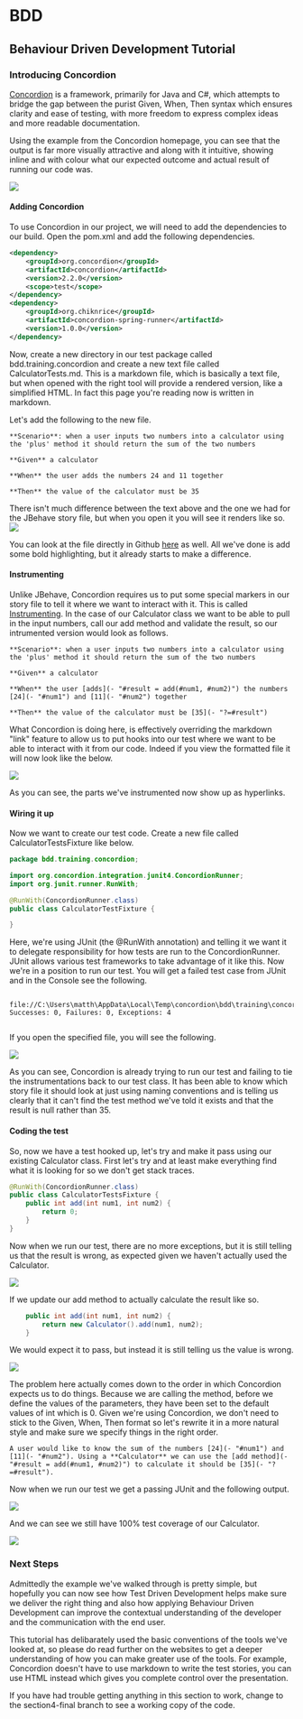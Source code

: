 # BDD
## Behaviour Driven Development Tutorial

### Introducing Concordion
[Concordion](http://www.concordion.org) is a framework, primarily for Java and C#, which attempts to bridge the gap between the purist Given, When, Then syntax which ensures clarity and ease of testing, with more freedom to express complex ideas and more readable documentation.

Using the example from the Concordion homepage, you can see that the output is far more visually attractive and along with it intuitive, showing inline and with colour what our expected outcome and actual result of running our code was.

![](images/main-example-output.png)


#### Adding Concordion

To use Concordion in our project, we will need to add the dependencies to our build. Open the pom.xml and add the following dependencies.

```xml
<dependency>
	<groupId>org.concordion</groupId>
	<artifactId>concordion</artifactId>
	<version>2.2.0</version>
	<scope>test</scope>
</dependency>
<dependency>
	<groupId>org.chiknrice</groupId>
	<artifactId>concordion-spring-runner</artifactId>
	<version>1.0.0</version>
</dependency>
```

Now, create a new directory in our test package called bdd.training.concordion and create a new text file called CalculatorTests.md. This is a markdown file, which is basically a text file, but when opened with the right tool will provide a rendered version, like a simplified HTML. In fact this page you're reading now is written in markdown. 

Let's add the following to the new file.

```
**Scenario**: when a user inputs two numbers into a calculator using the 'plus' method it should return the sum of the two numbers

**Given** a calculator

**When** the user adds the numbers 24 and 11 together
 
**Then** the value of the calculator must be 35
```

There isn't much difference between the text above and the one we had for the JBehave story file, but when you open it you will see it renders like so.
![](images/markdown.png)

You can look at the file directly in Github [here](https://github.com/MrCodeghost/BDD/edit/section4/tutorial/src/test/java/bdd/training/concordion/CalculatorTests.md) as well. All we've done is add some bold highlighting, but it already starts to make a difference.

#### Instrumenting
Unlike JBehave, Concordion requires us to put some special markers in our story file to tell it where we want to interact with it. This is called [Instrumenting](https://concordion.org/instrumenting/java/markdown/). In the case of our Calculator class we want to be able to pull in the input numbers, call our add method and validate the result, so our intrumented version would look as follows.

```
**Scenario**: when a user inputs two numbers into a calculator using the 'plus' method it should return the sum of the two numbers

**Given** a calculator 

**When** the user [adds](- "#result = add(#num1, #num2)") the numbers [24](- "#num1") and [11](- "#num2") together

**Then** the value of the calculator must be [35](- "?=#result")
```

 What Concordion is doing here, is effectively overriding the markdown "link" feature to allow us to put hooks into our test where we want to be able to interact with it from our code. Indeed if you view the formatted file it will now look like the below.
 
 ![](images/markdown2.png)

 As you can see, the parts we've instrumented now show up as hyperlinks.
 
 #### Wiring it up
 Now we want to create our test code. Create a new file called CalculatorTestsFixture like below.
 
 ```java
 package bdd.training.concordion;

import org.concordion.integration.junit4.ConcordionRunner;
import org.junit.runner.RunWith;

@RunWith(ConcordionRunner.class)
public class CalculatorTestFixture {

}
 ```
 
 Here, we're using JUnit (the @RunWith annotation) and telling it we want it to delegate responsibility for how tests are run to the ConcordionRunner. JUnit allows various test frameworks to take advantage of it like this. Now we're in a position to run our test. You will get a failed test case from JUnit and in the Console see the following.
 
```
 
file://C:\Users\matth\AppData\Local\Temp\concordion\bdd\training\concordion\CalculatorTests.html
Successes: 0, Failures: 0, Exceptions: 4
 
```
 

If you open the specified file, you will see the following.

![](images/concordion1.png)


As you can see, Concordion is already trying to run our test and failing to tie the instrumentations back to our test class. It has been able to know which story file it should look at just using naming conventions and is telling us clearly that it can't find the test method we've told it exists and that the result is null rather than 35.

#### Coding the test
So, now we have a test hooked up, let's try and make it pass using our existing Calculator class. First let's try and at least make everything find what it is looking for so we don't get stack traces.

```java
@RunWith(ConcordionRunner.class)
public class CalculatorTestsFixture {
	public int add(int num1, int num2) {
		return 0;
	}
}
```

Now when we run our test, there are no more exceptions, but it is still telling us that the result is wrong, as expected given we haven't actually used the Calculator. 

![](images/concordion2.png)

If we update our add method to actually calculate the result like so.

```java
	public int add(int num1, int num2) {
		return new Calculator().add(num1, num2);
	}
```

We would expect it to pass, but instead it is still telling us the value is wrong.

![](images/concordion2.png)

The problem here actually comes down to the order in which Concordion expects us to do things. Because we are calling the method, before we define the values of the parameters, they have been set to the default values of int which is 0. Given we're using Concordion, we don't need to stick to the Given, When, Then format so let's rewrite it in a more natural style and make sure we specify things in the right order.

```
A user would like to know the sum of the numbers [24](- "#num1") and [11](- "#num2"). Using a **Calculator** we can use the [add method](- "#result = add(#num1, #num2)") to calculate it should be [35](- "?=#result").
```

Now when we run our test we get a passing JUnit and the following output.

![](images/concordion3.png)

And we can see we still have 100% test coverage of our Calculator.

![](images/coverage.png)

### Next Steps
Admittedly the example we've walked through is pretty simple, but hopefully you can now see how Test Driven Development helps make sure we deliver the right thing and also how applying Behaviour Driven Development can improve the contextual understanding of the developer and the communication with the end user.

This tutorial has delibarately used the basic conventions of the tools we've looked at, so please do read further on the websites to get a deeper understanding of how you can make greater use of the tools. For example, Concordion doesn't have to use markdown to write the test stories, you can use HTML instead which gives you complete control over the presentation.

If you have had trouble getting anything in this section to work, change to the section4-final branch to see a working copy of the code.